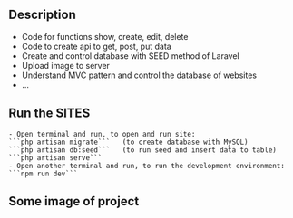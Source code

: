 ## Description

- Code for functions show, create, edit, delete
- Code to create api to get, post, put data 
- Create and control database with SEED method of Laravel
- Upload image to server
- Understand MVC pattern and control the database of websites
- ...

## Run the SITES

    - Open terminal and run, to open and run site:
    ```php artisan migrate```   (to create database with MySQL)
    ```php artisan db:seed```   (to run seed and insert data to table)
    ```php artisan serve```
    - Open another terminal and run, to run the development environment:
    ```npm run dev```

## Some image of project

